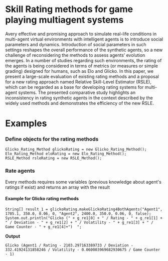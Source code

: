 # Skill Rating methods for game playing multiagent systems

Avery effective and promising approach to simulate real-life conditions in multi-agent virtual environments with intelligent agents is to introduce social parameters and dynamics. Introduction of social parameters in such settings reshapes the overall performance of the synthetic agents, so a new challenge of reconsidering the methods to assess agents’ evolution emerges. In a number of studies regarding such environments, the rating of the agents is being considered in terms of metrics (or measures or simple grading) designed for humans, such as Elo and Glicko. In this paper, we present a large-scale evaluation of existing rating methods and a proposal for a new rating approach named Relative Skill-Level Estimator (RSLE), which can be regarded as a base for developing rating systems for multi-agent systems. The presented comparative study highlights an inconsistency in rating synthetic agents in the context described by the widely used methods and demonstrates the efficiency of the new RSLE.

# Examples

### Define objects for the rating methods
```
Glicko_Rating_Method glickoRating = new Glicko_Rating_Method();
Elo_Rating_Method eloRating = new Elo_Rating_Method();
RSLE_Method rsleRating = new RSLE_Method(); 
```
### Rate agents
Every methods requires some variables (previous knowledge about agent's ratings if exist) and returns an array with the result

#### Example for Glicko rating methods
```
String[] result_1 = glickoRating.makeGlickoRating4BothAgents("Agent1", 1705.1, 350.0, 0.06, 0, "Agent2", 2400.0, 350.0, 0.06, 0, false);
System.out.println("Glicko (" + g_re1[0] + " / Rating - " + g_re1[1] + " / Deviation - " + g_re1[2] + " / Volatility - " + g_re1[3] + " / Game Counter - " + g_re1[4]+")  ";
```
**Output**
```
Glicko (Agent1 / Rating - 2103.297163389733 / Deviation - 332.41924131858246 / Volatility - 0.060003969682930675 / Game Counter - 1) 
```
